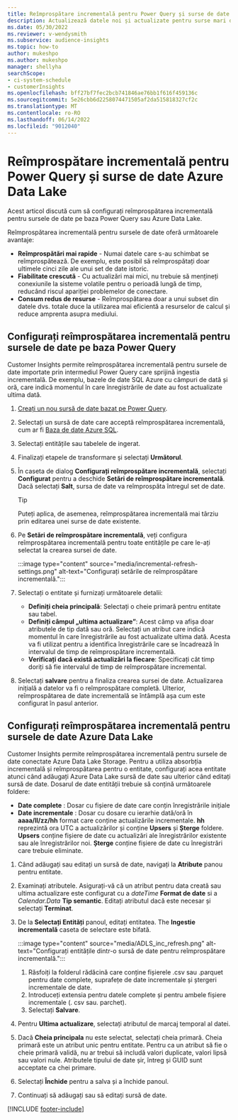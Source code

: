 ```yaml
---
title: Reîmprospătare incrementală pentru Power Query și surse de date Azure Data Lake
description: Actualizează datele noi și actualizate pentru surse mari de date pe baza Power Query sau surse de date Azure Data Lake.
ms.date: 05/30/2022
ms.reviewer: v-wendysmith
ms.subservice: audience-insights
ms.topic: how-to
author: mukeshpo
ms.author: mukeshpo
manager: shellyha
searchScope:
- ci-system-schedule
- customerInsights
ms.openlocfilehash: bff27bf7fec2bcb741846ae76bb1f616f459136c
ms.sourcegitcommit: 5e26cbb6d2258074471505af2da515818327cf2c
ms.translationtype: MT
ms.contentlocale: ro-RO
ms.lasthandoff: 06/14/2022
ms.locfileid: "9012040"
---
```

# <a name="incremental-refresh-for-power-query-and-azure-data-lake-data-sources"></a>Reîmprospătare incrementală pentru Power Query și surse de date Azure Data Lake

Acest articol discută cum să configurați reîmprospătarea incrementală pentru sursele de date pe baza Power Query sau Azure Data Lake.

Reîmprospătarea incrementală pentru sursele de date oferă următoarele avantaje:

- **Reîmprospătări mai rapide** - Numai datele care s-au schimbat se reîmprospătează. De exemplu, este posibil să reîmprospătați doar ultimele cinci zile ale unui set de date istoric.
- **Fiabilitate crescută** - Cu actualizări mai mici, nu trebuie să mențineți conexiunile la sisteme volatile pentru o perioadă lungă de timp, reducând riscul apariției problemelor de conectare.
- **Consum redus de resurse** - Reîmprospătarea doar a unui subset din datele dvs. totale duce la utilizarea mai eficientă a resurselor de calcul și reduce amprenta asupra mediului.

## <a name="configure-incremental-refresh-for-data-sources-based-on-power-query"></a>Configurați reîmprospătarea incrementală pentru sursele de date pe baza Power Query

Customer Insights permite reîmprospătarea incrementală pentru sursele de date importate prin intermediul Power Query care sprijină ingestia incrementală. De exemplu, bazele de date SQL Azure cu câmpuri de dată și oră, care indică momentul în care înregistrările de date au fost actualizate ultima dată.

1. [Creați un nou sursă de date bazat pe Power Query](connect-power-query.md).

1. Selectați un sursă de date care acceptă reîmprospătarea incrementală, cum ar fi [Baza de date Azure SQL](/power-query/connectors/azuresqldatabase).

1. Selectați entitățile sau tabelele de ingerat.

1. Finalizați etapele de transformare și selectați **Următorul**.

1. În caseta de dialog **Configurați reîmprospătare incrementală**, selectați **Configurat** pentru a deschide **Setări de reîmprospătare incrementală**. Dacă selectați **Salt**, sursa de date va reîmprospăta întregul set de date.
   > [!TIP]
   > Puteți aplica, de asemenea, reîmprospătarea incrementală mai târziu prin editarea unei surse de date existente.

1. Pe **Setări de reîmprospătare incrementală**, veți configura reîmprospătarea incrementală pentru toate entitățile pe care le-ați selectat la crearea sursei de date.

   :::image type="content" source="media/incremental-refresh-settings.png" alt-text="Configurați setările de reîmprospătare incrementală.":::

1. Selectați o entitate și furnizați următoarele detalii:

   - **Definiți cheia principală**: Selectați o cheie primară pentru entitate sau tabel.
   - **Definiți câmpul „ultima actualizare”**: Acest câmp va afișa doar atributele de tip dată sau oră. Selectați un atribut care indică momentul în care înregistrările au fost actualizate ultima dată. Acesta va fi utilizat pentru a identifica înregistrările care se încadrează în intervalul de timp de reîmprospătare incrementală.
   - **Verificați dacă există actualizări la fiecare**: Specificați cât timp doriți să fie intervalul de timp de reîmprospătare incremental.

1. Selectați **salvare** pentru a finaliza crearea sursei de date. Actualizarea inițială a datelor va fi o reîmprospătare completă. Ulterior, reîmprospătarea de date incrementală se întâmplă așa cum este configurat în pasul anterior.

## <a name="configure-incremental-refresh-for-azure-data-lake-data-sources"></a>Configurați reîmprospătarea incrementală pentru sursele de date Azure Data Lake

Customer Insights permite reîmprospătarea incrementală pentru sursele de date conectate Azure Data Lake Storage. Pentru a utiliza absorbția incrementală și reîmprospătarea pentru o entitate, configurați acea entitate atunci când adăugați Azure Data Lake sursă de date sau ulterior când editați sursă de date. Dosarul de date entității trebuie să conțină următoarele foldere:

- **Date complete** : Dosar cu fișiere de date care conțin înregistrările inițiale
- **Date incrementale** : Dosar cu dosare cu ierarhie dată/oră în **aaaa/ll/zz/hh** format care conține actualizările incrementale. **hh** reprezintă ora UTC a actualizărilor și conține **Upsers** și **Șterge** foldere. **Upsers** conține fișiere de date cu actualizări ale înregistrărilor existente sau ale înregistrărilor noi. **Șterge** conține fișiere de date cu înregistrări care trebuie eliminate.

1. Când adăugați sau editați un sursă de date, navigați la **Atribute** panou pentru entitate.

1. Examinați atributele. Asigurați-vă că un atribut pentru data creată sau ultima actualizare este configurat cu a *dateTime* **Format de date** si a *Calendar.Data* **Tip semantic**. Editați atributul dacă este necesar și selectați **Terminat**.

1. De la **Selectați Entități** panoul, editați entitatea. The **Ingestie incrementală** caseta de selectare este bifată.

   :::image type="content" source="media/ADLS_inc_refresh.png" alt-text="Configurați entitățile dintr-o sursă de date pentru reîmprospătare incrementală.":::

   1. Răsfoiți la folderul rădăcină care conține fișierele .csv sau .parquet pentru date complete, suprafețe de date incrementale și ștergeri incrementale de date.
   1. Introduceți extensia pentru datele complete și pentru ambele fișiere incrementale (\. csv sau\. parchet).
   1. Selectați **Salvare**.

1. Pentru **Ultima actualizare**, selectați atributul de marcaj temporal al datei.

1. Dacă **Cheia principala** nu este selectat, selectați cheia primară. Cheia primară este un atribut unic pentru entitate. Pentru ca un atribut să fie o cheie primară validă, nu ar trebui să includă valori duplicate, valori lipsă sau valori nule. Atributele tipului de date șir, întreg și GUID sunt acceptate ca chei primare.

1. Selectați **Închide** pentru a salva și a închide panoul.

1. Continuați să adăugați sau să editați sursă de date.

[!INCLUDE [footer-include](includes/footer-banner.md)]
